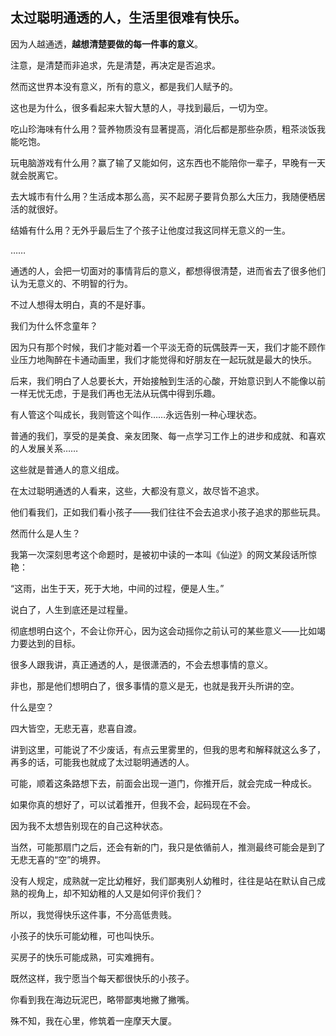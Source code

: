 ## 太过聪明通透的人，生活里很难有快乐。

因为人越通透，**越想清楚要做的每一件事的意义**。

注意，是清楚而非追求，先是清楚，再决定是否追求。

然而这世界本没有意义，所有的意义，都是我们人赋予的。

这也是为什么，很多看起来大智大慧的人，寻找到最后，一切为空。

吃山珍海味有什么用？营养物质没有显著提高，消化后都是那些杂质，粗茶淡饭我能吃饱。

玩电脑游戏有什么用？赢了输了又能如何，这东西也不能陪你一辈子，早晚有一天就会脱离它。

去大城市有什么用？生活成本那么高，买不起房子要背负那么大压力，我随便栖居活的就很好。

结婚有什么用？无外乎最后生了个孩子让他度过我这同样无意义的一生。

……

通透的人，会把一切面对的事情背后的意义，都想得很清楚，进而省去了很多他们认为无意义的、不明智的行为。

不过人想得太明白，真的不是好事。

我们为什么怀念童年？

因为只有那个时候，我们才能对着一个平淡无奇的玩偶鼓弄一天，我们才能不顾作业压力地陶醉在卡通动画里，我们才能觉得和好朋友在一起玩就是最大的快乐。

后来，我们明白了人总要长大，开始接触到生活的心酸，开始意识到人不能像以前一样无忧无虑，于是我们再也无法从玩偶中得到乐趣。

有人管这个叫成长，我则管这个叫作……永远告别一种心理状态。

普通的我们，享受的是美食、亲友团聚、每一点学习工作上的进步和成就、和喜欢的人发展关系……

这些就是普通人的意义组成。

在太过聪明通透的人看来，这些，大都没有意义，故尽皆不追求。

他们看我们，正如我们看小孩子——我们往往不会去追求小孩子追求的那些玩具。

然而什么是人生？

我第一次深刻思考这个命题时，是被初中读的一本叫《仙逆》的网文某段话所惊艳：

“这雨，出生于天，死于大地，中间的过程，便是人生。”

说白了，人生到底还是过程量。

彻底想明白这个，不会让你开心，因为这会动摇你之前认可的某些意义——比如竭力要达到的目标。

很多人跟我讲，真正通透的人，是很潇洒的，不会去想事情的意义。

非也，那是他们想明白了，很多事情的意义是无，也就是我开头所讲的空。

什么是空？

四大皆空，无悲无喜，悲喜自渡。

讲到这里，可能说了不少废话，有点云里雾里的，但我的思考和解释就这么多了，再多的话，可能我也就成了太过聪明通透的人。

可能，顺着这条路想下去，前面会出现一道门，你推开后，就会完成一种成长。

如果你真的想好了，可以试着推开，但我不会，起码现在不会。

因为我不太想告别现在的自己这种状态。

当然，可能那扇门之后，还会有新的门，我只是依循前人，推测最终可能会是到了无悲无喜的“空”的境界。

没有人规定，成熟就一定比幼稚好，我们鄙夷别人幼稚时，往往是站在默认自己成熟的视角上，却不知幼稚的人又是如何评价我们？

所以，我觉得快乐这件事，不分高低贵贱。

小孩子的快乐可能幼稚，可也叫快乐。

买房子的快乐可能成熟，可实难拥有。

既然这样，我宁愿当个每天都很快乐的小孩子。

你看到我在海边玩泥巴，略带鄙夷地撇了撇嘴。

殊不知，我在心里，修筑着一座摩天大厦。


